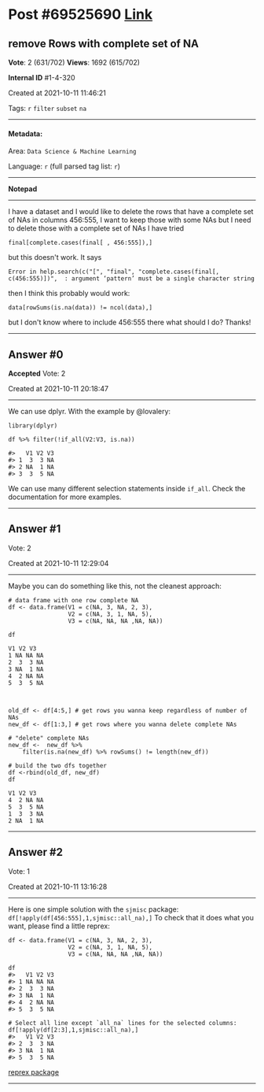 
# Post \#69525690 [Link](https://stackoverflow.com/questions/69525690/)

## remove Rows with complete set of NA

**Vote**: 2 (631/702) **Views**: 1692 (615/702) 

**Internal ID** \#1-4-320

Created at 2021-10-11 11:46:21

Tags: `r` `filter` `subset` `na`

----------

#### Metadata:

Area: `Data Science & Machine Learning`

Language: `r` (full parsed tag list: `r`)

----------

**Notepad**


----------

I have a dataset and I would like to delete the rows that have a complete set of NAs in columns 456:555, I want to keep those with some NAs but I need to delete those with a complete set of NAs
I have tried
```
final[complete.cases(final[ , 456:555]),]
```

but this doesn't work. It says
```
Error in help.search(c("[", "final", "complete.cases(final[, c(456:555)])",  : argument ‘pattern’ must be a single character string
```

then I think this probably would work:
```
data[rowSums(is.na(data)) != ncol(data),]
```

but I don't know where to include 456:555 there
what should I do?
Thanks!


----------
        
## Answer \#0

**Accepted** Vote: 2

Created at 2021-10-11 20:18:47

------------

We can use dplyr. With the example by @lovalery:
```
library(dplyr)

df %>% filter(!if_all(V2:V3, is.na))

#>   V1 V2 V3
#> 1  3  3 NA
#> 2 NA  1 NA
#> 3  3  5 NA
```

We can use many different selection statements inside `if_all`. Check the documentation for more examples.


------------
    
    
## Answer \#1

 Vote: 2

Created at 2021-10-11 12:29:04

------------

Maybe you can do something like this, not the cleanest approach:
```
# data frame with one row complete NA
df <- data.frame(V1 = c(NA, 3, NA, 2, 3),
                 V2 = c(NA, 3, 1, NA, 5),
                 V3 = c(NA, NA, NA ,NA, NA))

df

V1 V2 V3
1 NA NA NA
2  3  3 NA
3 NA  1 NA
4  2 NA NA
5  3  5 NA



old_df <- df[4:5,] # get rows you wanna keep regardless of number of NAs
new_df <- df[1:3,] # get rows where you wanna delete complete NAs

# "delete" complete NAs
new_df <-  new_df %>% 
    filter(is.na(new_df) %>% rowSums() != length(new_df))

# build the two dfs together
df <-rbind(old_df, new_df)
df

V1 V2 V3
4  2 NA NA
5  3  5 NA
1  3  3 NA
2 NA  1 NA
```



------------
    
    
## Answer \#2

 Vote: 1

Created at 2021-10-11 13:16:28

------------

Here is one simple solution with the `sjmisc` package:
`df[!apply(df[456:555],1,sjmisc::all_na),]`
To check that it does what you want, please find a little reprex:

```
df <- data.frame(V1 = c(NA, 3, NA, 2, 3),
                 V2 = c(NA, 3, 1, NA, 5),
                 V3 = c(NA, NA, NA ,NA, NA))

df
#>   V1 V2 V3
#> 1 NA NA NA
#> 2  3  3 NA
#> 3 NA  1 NA
#> 4  2 NA NA
#> 5  3  5 NA

# Select all line except `all_na` lines for the selected columns:
df[!apply(df[2:3],1,sjmisc::all_na),]
#>   V1 V2 V3
#> 2  3  3 NA
#> 3 NA  1 NA
#> 5  3  5 NA
```

[reprex package](https://reprex.tidyverse.org)


------------
    
    